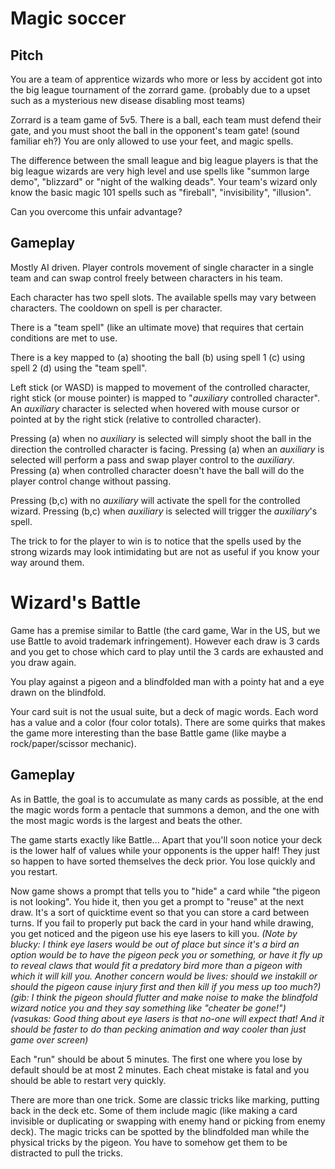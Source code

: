 # Magic soccer

## Pitch

You are a team of apprentice wizards who more or less by accident got into
the big league tournament of the zorrard game. (probably due to a upset such
as a mysterious new disease disabling most teams)

Zorrard is a team game of 5v5. There is a ball, each team must defend their
gate, and you must shoot the ball in the opponent's team gate! (sound
familiar eh?) You are only allowed to use your feet, and magic spells.

The difference between the small league and big league players is that the
big league wizards are very high level and use spells like "summon large demo",
"blizzard" or "night of the walking deads". Your team's wizard only know
the basic magic 101 spells such as "fireball", "invisibility", "illusion".

Can you overcome this unfair advantage?

## Gameplay

Mostly AI driven. Player controls movement of single character in a single
team and can swap control freely between characters in his team.

Each character has two spell slots. The available spells may vary between
characters. The cooldown on spell is per character.

There is a "team spell" (like an ultimate move) that requires that certain
conditions are met to use.

There is a key mapped to (a) shooting the ball (b) using spell 1 (c) using
spell 2 (d) using the "team spell".

Left stick (or WASD) is mapped to movement of the controlled character, right
stick (or mouse pointer) is mapped to "_auxiliary_ controlled character". An
_auxiliary_ character is selected when hovered with mouse cursor or pointed
at by the right stick (relative to controlled character).

Pressing (a) when no _auxiliary_ is selected will simply shoot the ball in
the direction the controlled character is facing. Pressing (a) when an
_auxiliary_ is selected will perform a pass and swap player control to the
_auxiliary_. Pressing (a) when controlled character doesn't have the ball
will do the player control change without passing.

Pressing (b,c) with no _auxiliary_ will activate the spell for the controlled
wizard. Pressing (b,c) when _auxiliary_ is selected will trigger the
_auxiliary_'s spell.

The trick to for the player to win is to notice that the spells used by the
strong wizards may look intimidating but are not as useful if you know your
way around them.


# Wizard's Battle

Game has a premise similar to Battle (the card game, War in the US, but we
use Battle to avoid trademark infringement). However each draw is 3 cards and
you get to chose which card to play until the 3 cards are exhausted and you
draw again.

You play against a pigeon and a blindfolded man with a pointy hat and a eye
drawn on the blindfold.

Your card suit is not the usual suite, but a deck of magic words. Each word
has a value and a color (four color totals). There are some quirks that makes
the game more interesting than the base Battle game (like maybe a
rock/paper/scissor mechanic).

## Gameplay

As in Battle, the goal is to accumulate as many cards as possible, at the end
the magic words form a pentacle that summons a demon, and the one with the
most magic words is the largest and beats the other.

The game starts exactly like Battle... Apart that you'll soon notice your
deck is the lower half of values while your opponents is the upper half! They
just so happen to have sorted themselves the deck prior. You lose quickly and
you restart.

Now game shows a prompt that tells you to "hide" a card while "the pigeon is
not looking". You hide it, then you get a prompt to "reuse" at the next draw.
It's a sort of quicktime event so that you can store a card between turns. If
you fail to properly put back the card in your hand while drawing, you get
noticed and the pigeon use his eye lasers to kill you. *(Note by blucky: I think eye lasers would be out of place but since it's a bird an option would be to have the pigeon peck you or something, or have it fly up to reveal claws that would fit a predatory bird more than a pigeon with which it will kill you.
Another concern would be lives: should we instakill or should the pigeon cause injury first and then kill if you mess up too much?)*
*(gib: I think the pigeon should flutter and make noise to make the blindfold wizard notice you and they say something like "cheater be gone!")*
*(vasukas: Good thing about eye lasers is that no-one will expect that! And it should be faster to do than pecking animation and way cooler than just game over screen)*

Each "run" should be about 5 minutes. The first one where you lose by default should be at most 2 minutes. Each cheat mistake is fatal and you should be able to restart very quickly.

There are more than one trick. Some are classic tricks like marking, putting
back in the deck etc. Some of them include magic (like making a card
invisible or duplicating or swapping with enemy hand or picking from enemy
deck). The magic tricks can be spotted by the blindfolded man while the
physical tricks by the pigeon. You have to somehow get them to be distracted
to pull the tricks.
